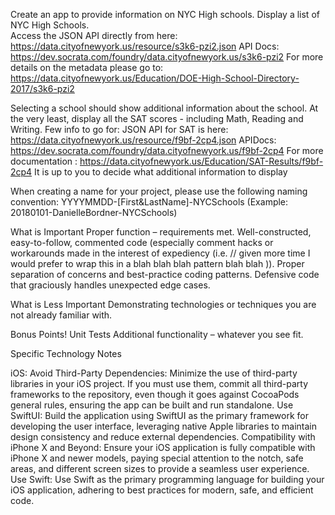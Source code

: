 Create an app to provide information on NYC High schools. 
Display a list of NYC High Schools.  
Access the JSON API directly from here: https://data.cityofnewyork.us/resource/s3k6-pzi2.json 
API Docs: https://dev.socrata.com/foundry/data.cityofnewyork.us/s3k6-pzi2 
For more details on the metadata please go to: https://data.cityofnewyork.us/Education/DOE-High-School-Directory-2017/s3k6-pzi2 
 
Selecting a school should show additional information about the school. At the very least, display all the SAT scores - including Math, Reading and Writing. Few info to go for: 
JSON API for SAT is here: https://data.cityofnewyork.us/resource/f9bf-2cp4.json 
APIDocs: https://dev.socrata.com/foundry/data.cityofnewyork.us/f9bf-2cp4 
For more documentation : https://data.cityofnewyork.us/Education/SAT-Results/f9bf-2cp4 
It is up to you to decide what additional information to display 
 
 
 
 
When creating a name for your project, please use the following naming convention: 
YYYYMMDD-[First&LastName]-NYCSchools (Example: 20180101-DanielleBordner-NYCSchools) 
 
What is Important 
Proper function – requirements met. 
Well-constructed, easy-to-follow, commented code (especially comment hacks or workarounds made in the interest of expediency (i.e. // given more time I would prefer to wrap this in a blah blah blah pattern blah blah )). 
Proper separation of concerns and best-practice coding patterns. 
Defensive code that graciously handles unexpected edge cases. 
 
What is Less Important 
Demonstrating technologies or techniques you are not already familiar with. 
 
Bonus Points! 
Unit Tests 
Additional functionality – whatever you see fit. 
 
 
Specific Technology Notes 
 
iOS: 
Avoid Third-Party Dependencies: 
Minimize the use of third-party libraries in your iOS project. If you must use them, commit all third-party frameworks to the repository, even though it goes against CocoaPods general rules, ensuring the app can be built and run standalone. 
Use SwiftUI: 
Build the application using SwiftUI as the primary framework for developing the user interface, leveraging native Apple libraries to maintain design consistency and reduce external dependencies. 
Compatibility with iPhone X and Beyond: 
Ensure your iOS application is fully compatible with iPhone X and newer models, paying special attention to the notch, safe areas, and different screen sizes to provide a seamless user experience. 
Use Swift: 
Use Swift as the primary programming language for building your iOS application, adhering to best practices for modern, safe, and efficient code. 
